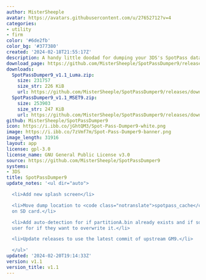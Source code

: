 ```yaml
---
author: MisterSheeple
avatar: https://avatars.githubusercontent.com/u/27652712?v=4
categories:
- utility
- firm
color: '#6de2fb'
color_bg: '#377380'
created: '2024-02-18T21:55:17Z'
description: A handy little doodad for dumping your 3DS's SpotPass data
download_page: https://github.com/MisterSheeple/SpotPassDumper9/releases
downloads:
  SpotPassDumper9_v1.1_Luma.zip:
    size: 231757
    size_str: 226 KiB
    url: https://github.com/MisterSheeple/SpotPassDumper9/releases/download/v1.1/SpotPassDumper9_v1.1_Luma.zip
  SpotPassDumper9_v1.1_MSET9.zip:
    size: 253903
    size_str: 247 KiB
    url: https://github.com/MisterSheeple/SpotPassDumper9/releases/download/v1.1/SpotPassDumper9_v1.1_MSET9.zip
github: MisterSheeple/SpotPassDumper9
icon: https://i.ibb.co/jGhtQM3/Spot-Pass-Dumper9-white.png
image: https://i.ibb.co/7zVmf7m/Spot-Pass-Dumper9-banner.png
image_length: 31916
layout: app
license: gpl-3.0
license_name: GNU General Public License v3.0
source: https://github.com/MisterSheeple/SpotPassDumper9
systems:
- 3DS
title: SpotPassDumper9
update_notes: '<ul dir="auto">

  <li>Add new splash screen</li>

  <li>Move dump location to <code class="notranslate">spotpass_cache</code> folder
  on SD card.</li>

  <li>Add auto-detection for if partitionA.bin already exists and if so, prompt the
  user for if they want to overwrite it.</li>

  <li>Update releases to use the latest commit of upstream GM9.</li>

  </ul>'
updated: '2024-02-20T19:14:33Z'
version: v1.1
version_title: v1.1
---
```

